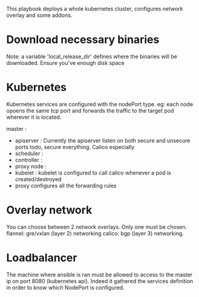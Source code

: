 This playbook deploys a whole kubernetes cluster, configures network overlay and some addons.

# Download necessary binaries
Note: a variable 'local_release_dir' defines where the binaries will be downloaded.
Ensure you've enough disk space

# Kubernetes
Kubernetes services are configured with the nodePort type.
eg: each node opoens the same tcp port and forwards the traffic to the target pod wherever it is located.

master :
  - apiserver :
  Currently the apiserver listen on both secure and unsecure ports
  todo, secure everything. Calico especially
  - scheduler :
  - controller :
  - proxy
node :
  - kubelet :
  kubelet is configured to call calico whenever a pod is created/destroyed
  - proxy
  configures all the forwarding rules

# Overlay network
You can choose between 2 network overlays. Only one must be chosen.
flannel: gre/vxlan (layer 2) networking
calico: bgp (layer 3) networking.

# Loadbalancer
The machine where ansible is ran must be allowed to access to the master ip on port 8080 (kubernetes api).
Indeed it gathered the services definition in order to know which NodePort is configured.
